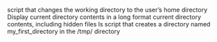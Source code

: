 script that changes the working directory to the user’s home directory
Display current directory contents in a long format
current directory contents, including hidden files
ls
script that creates a directory named my_first_directory in the /tmp/ directory
